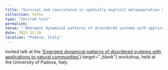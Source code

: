 ```yaml
---
title: "Survival and coexistence in spatially explicit metapopulation models"
collection: talks
type: "Invited talk"
permalink:
venue: "'Emergent dynamical patterns of disordered systems with applications to natural communities' workshop"
date: 2023-12-18
location: "Padova, Italy"
---
```


Invited talk at the ['Emergent dynamical patterns of disordered systems with applications to natural communities'](https://liphlab.github.io/kickoff2023/){:target="_blank"}<!--_--> workshop, held at the University of Padova, Italy.

